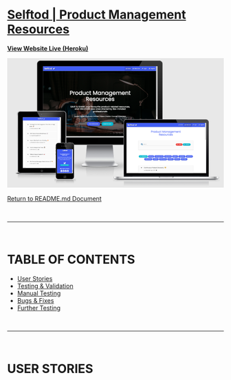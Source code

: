 # **[Selftod | Product Management Resources](https://github.com/effiemanyos/ms3-pmresources)**

**[View Website Live (Heroku)](https://produck-flask-app.herokuapp.com/)**

![web app on different devices](/static/images/mockup.png "web app on different devices")

[Return to README.md Document](/README.md)

<br>

-------

<br>

# **TABLE OF CONTENTS** 
* [User Stories](#user-stories)
* [Testing & Validation](#testing-&-validation) 
* [Manual Testing](#manual-testing)
* [Bugs & Fixes](#bugs-&-fixes)
* [Further Testing](#further-testing)

<br>

-------

<br>

# **USER STORIES**